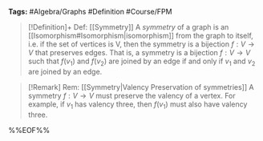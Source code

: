**Tags:** #Algebra/Graphs #Definition #Course/FPM 

> [!Definition]+ Def: [[Symmetry]]
> A *symmetry* of a graph is an [[Isomorphism#Isomorphism|isomorphism]] from the graph to itself, i.e. if the set of vertices is V, then the symmetry is a bijection $f:V\to V$ that preserves edges. That is, a symmetry is a bijection $f:V\to V$ such that $f(v_{1})$ and $f(v_{2})$ are joined by an edge if and only if $v_{1}$ and $v_{2}$ are joined by an edge.

> [!Remark] Rem: [[Symmetry|Valency Preservation of symmetries]]
> A symmetry $f:V\to V$ must preserve the valency of a vertex. For example, if $v_{1}$ has valency three, then $f(v_{1})$ must also have valency three.


%%EOF%%